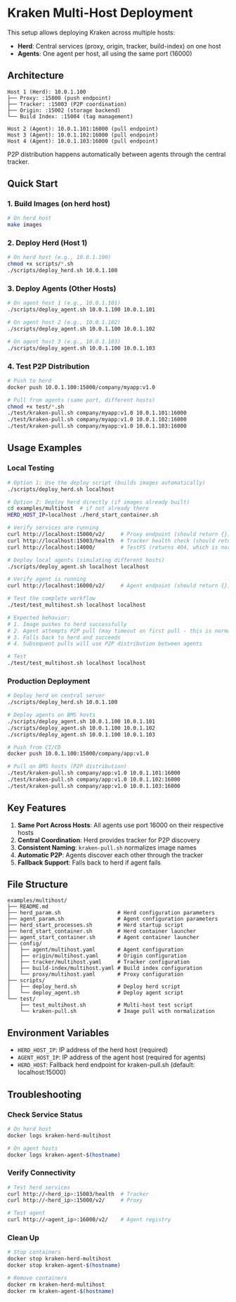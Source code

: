# Kraken Multi-Host Deployment

This setup allows deploying Kraken across multiple hosts:
- **Herd**: Central services (proxy, origin, tracker, build-index) on one host
- **Agents**: One agent per host, all using the same port (16000)

## Architecture

```
Host 1 (Herd): 10.0.1.100
├── Proxy: :15000 (push endpoint)
├── Tracker: :15003 (P2P coordination)
├── Origin: :15002 (storage backend)
└── Build Index: :15004 (tag management)

Host 2 (Agent): 10.0.1.101:16000 (pull endpoint)
Host 3 (Agent): 10.0.1.102:16000 (pull endpoint)
Host 4 (Agent): 10.0.1.103:16000 (pull endpoint)
```

P2P distribution happens automatically between agents through the central tracker.

## Quick Start

### 1. Build Images (on herd host)
```bash
# On herd host
make images
```

### 2. Deploy Herd (Host 1)
```bash
# On herd host (e.g., 10.0.1.100)
chmod +x scripts/*.sh
./scripts/deploy_herd.sh 10.0.1.100
```

### 3. Deploy Agents (Other Hosts)
```bash
# On agent host 1 (e.g., 10.0.1.101)
./scripts/deploy_agent.sh 10.0.1.100 10.0.1.101

# On agent host 2 (e.g., 10.0.1.102)
./scripts/deploy_agent.sh 10.0.1.100 10.0.1.102

# On agent host 3 (e.g., 10.0.1.103)
./scripts/deploy_agent.sh 10.0.1.100 10.0.1.103
```

### 4. Test P2P Distribution
```bash
# Push to herd
docker push 10.0.1.100:15000/company/myapp:v1.0

# Pull from agents (same port, different hosts)
chmod +x test/*.sh
./test/kraken-pull.sh company/myapp:v1.0 10.0.1.101:16000
./test/kraken-pull.sh company/myapp:v1.0 10.0.1.102:16000
./test/kraken-pull.sh company/myapp:v1.0 10.0.1.103:16000
```

## Usage Examples

### Local Testing
```bash
# Option 1: Use the deploy script (builds images automatically)
./scripts/deploy_herd.sh localhost

# Option 2: Deploy herd directly (if images already built)
cd examples/multihost  # if not already there
HERD_HOST_IP=localhost ./herd_start_container.sh

# Verify services are running
curl http://localhost:15000/v2/     # Proxy endpoint (should return {})
curl http://localhost:15003/health  # Tracker health check (should return OK)
curl http://localhost:14000/        # TestFS (returns 404, which is normal)

# Deploy local agents (simulating different hosts)
./scripts/deploy_agent.sh localhost localhost

# Verify agent is running
curl http://localhost:16000/v2/     # Agent endpoint (should return {})

# Test the complete workflow
./test/test_multihost.sh localhost localhost

# Expected behavior:
# 1. Image pushes to herd successfully
# 2. Agent attempts P2P pull (may timeout on first pull - this is normal)
# 3. Falls back to herd and succeeds
# 4. Subsequent pulls will use P2P distribution between agents

# Test
./test/test_multihost.sh localhost localhost
```

### Production Deployment
```bash
# Deploy herd on central server
./scripts/deploy_herd.sh 10.0.1.100

# Deploy agents on BMS hosts
./scripts/deploy_agent.sh 10.0.1.100 10.0.1.101
./scripts/deploy_agent.sh 10.0.1.100 10.0.1.102
./scripts/deploy_agent.sh 10.0.1.100 10.0.1.103

# Push from CI/CD
docker push 10.0.1.100:15000/company/app:v1.0

# Pull on BMS hosts (P2P distribution)
./test/kraken-pull.sh company/app:v1.0 10.0.1.101:16000
./test/kraken-pull.sh company/app:v1.0 10.0.1.102:16000
./test/kraken-pull.sh company/app:v1.0 10.0.1.103:16000
```

## Key Features

1. **Same Port Across Hosts**: All agents use port 16000 on their respective hosts
2. **Central Coordination**: Herd provides tracker for P2P discovery
3. **Consistent Naming**: `kraken-pull.sh` normalizes image names
4. **Automatic P2P**: Agents discover each other through the tracker
5. **Fallback Support**: Falls back to herd if agent fails

## File Structure

```
examples/multihost/
├── README.md
├── herd_param.sh                  # Herd configuration parameters
├── agent_param.sh                 # Agent configuration parameters
├── herd_start_processes.sh        # Herd startup script
├── herd_start_container.sh        # Herd container launcher
├── agent_start_container.sh       # Agent container launcher
├── config/
│   ├── agent/multihost.yaml       # Agent configuration
│   ├── origin/multihost.yaml      # Origin configuration
│   ├── tracker/multihost.yaml     # Tracker configuration
│   ├── build-index/multihost.yaml # Build index configuration
│   └── proxy/multihost.yaml       # Proxy configuration
├── scripts/
│   ├── deploy_herd.sh             # Deploy herd script
│   └── deploy_agent.sh            # Deploy agent script
└── test/
    ├── test_multihost.sh          # Multi-host test script
    └── kraken-pull.sh             # Image pull with normalization
```

## Environment Variables

- `HERD_HOST_IP`: IP address of the herd host (required)
- `AGENT_HOST_IP`: IP address of the agent host (required for agents)
- `HERD_HOST`: Fallback herd endpoint for kraken-pull.sh (default: localhost:15000)

## Troubleshooting

### Check Service Status
```bash
# On herd host
docker logs kraken-herd-multihost

# On agent hosts
docker logs kraken-agent-$(hostname)
```

### Verify Connectivity
```bash
# Test herd services
curl http://<herd_ip>:15003/health  # Tracker
curl http://<herd_ip>:15000/v2/     # Proxy

# Test agent
curl http://<agent_ip>:16000/v2/    # Agent registry
```

### Clean Up
```bash
# Stop containers
docker stop kraken-herd-multihost
docker stop kraken-agent-$(hostname)

# Remove containers
docker rm kraken-herd-multihost
docker rm kraken-agent-$(hostname)
```

